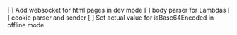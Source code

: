 [ ] Add websocket for html pages in dev mode
[ ] body parser for Lambdas
[ ] cookie parser and sender
[ ] Set actual value for isBase64Encoded in offline mode
